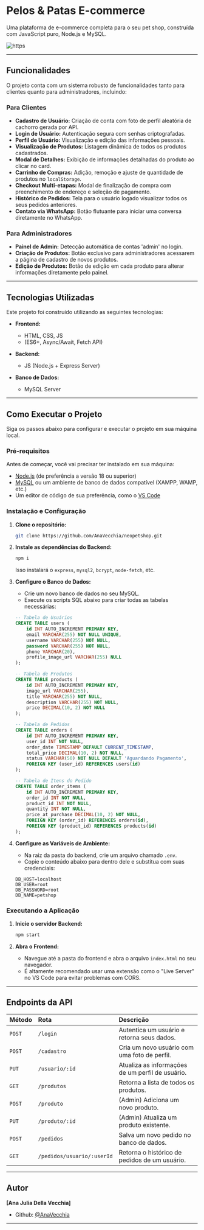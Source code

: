 # Pelos & Patas E-commerce

Uma plataforma de e-commerce completa para o seu pet shop, construída com JavaScript puro, Node.js e MySQL.

![https](https://i.postimg.cc/d3VNZKX1/Screenshot-2025-09-28-110232.png)

-----

## Funcionalidades

O projeto conta com um sistema robusto de funcionalidades tanto para clientes quanto para administradores, incluindo:

### Para Clientes

  - **Cadastro de Usuário:** Criação de conta com foto de perfil aleatória de cachorro gerada por API.
  - **Login de Usuário:** Autenticação segura com senhas criptografadas.
  - **Perfil de Usuário:** Visualização e edição das informações pessoais.
  - **Visualização de Produtos:** Listagem dinâmica de todos os produtos cadastrados.
  - **Modal de Detalhes:** Exibição de informações detalhadas do produto ao clicar no card.
  - **Carrinho de Compras:** Adição, remoção e ajuste de quantidade de produtos no `localStorage`.
  - **Checkout Multi-etapas:** Modal de finalização de compra com preenchimento de endereço e seleção de pagamento.
  - **Histórico de Pedidos:** Tela para o usuário logado visualizar todos os seus pedidos anteriores.
  - **Contato via WhatsApp:** Botão flutuante para iniciar uma conversa diretamente no WhatsApp.

### Para Administradores

  - **Painel de Admin:** Detecção automática de contas 'admin' no login.
  - **Criação de Produtos:** Botão exclusivo para administradores acessarem a página de cadastro de novos produtos.
  - **Edição de Produtos:** Botão de edição em cada produto para alterar informações diretamente pelo painel.

-----

## Tecnologias Utilizadas

Este projeto foi construído utilizando as seguintes tecnologias:

  - **Frontend:**

      -  HTML, CSS, JS
      -  (ES6+, Async/Await, Fetch API)

  - **Backend:**

      - JS (Node.js + Express Server)

  - **Banco de Dados:**

      - MySQL Server

-----

## Como Executar o Projeto

Siga os passos abaixo para configurar e executar o projeto em sua máquina local.

### Pré-requisitos

Antes de começar, você vai precisar ter instalado em sua máquina:

  - [Node.js](https://nodejs.org/en/) (de preferência a versão 18 ou superior)
  - [MySQL](https://dev.mysql.com/downloads/) ou um ambiente de banco de dados compatível (XAMPP, WAMP, etc.)
  - Um editor de código de sua preferência, como o [VS Code](https://code.visualstudio.com/)

### Instalação e Configuração

1.  **Clone o repositório:**

    ```bash
    git clone https://github.com/AnaVecchia/neopetshop.git
    ```

2.  **Instale as dependências do Backend:**

    ```bash
    npm i
    ```

    Isso instalará o `express`, `mysql2`, `bcrypt`, `node-fetch`, etc.

3.  **Configure o Banco de Dados:**

      - Crie um novo banco de dados no seu MySQL.
      - Execute os scripts SQL abaixo para criar todas as tabelas necessárias:

    <!-- end list -->

    ```sql
    -- Tabela de Usuários
    CREATE TABLE users (
        id INT AUTO_INCREMENT PRIMARY KEY,
        email VARCHAR(255) NOT NULL UNIQUE,
        username VARCHAR(255) NOT NULL,
        password VARCHAR(255) NOT NULL,
        phone VARCHAR(20),
        profile_image_url VARCHAR(255) NULL
    );

    -- Tabela de Produtos
    CREATE TABLE products (
        id INT AUTO_INCREMENT PRIMARY KEY,
        image_url VARCHAR(255),
        title VARCHAR(255) NOT NULL,
        description VARCHAR(255) NOT NULL,
        price DECIMAL(10, 2) NOT NULL
    );

    -- Tabela de Pedidos
    CREATE TABLE orders (
        id INT AUTO_INCREMENT PRIMARY KEY,
        user_id INT NOT NULL,
        order_date TIMESTAMP DEFAULT CURRENT_TIMESTAMP,
        total_price DECIMAL(10, 2) NOT NULL,
        status VARCHAR(50) NOT NULL DEFAULT 'Aguardando Pagamento',
        FOREIGN KEY (user_id) REFERENCES users(id)
    );

    -- Tabela de Itens do Pedido
    CREATE TABLE order_items (
        id INT AUTO_INCREMENT PRIMARY KEY,
        order_id INT NOT NULL,
        product_id INT NOT NULL,
        quantity INT NOT NULL,
        price_at_purchase DECIMAL(10, 2) NOT NULL,
        FOREIGN KEY (order_id) REFERENCES orders(id),
        FOREIGN KEY (product_id) REFERENCES products(id)
    );
    ```

4.  **Configure as Variáveis de Ambiente:**

      - Na raiz da pasta do backend, crie um arquivo chamado `.env`.
      - Copie o conteúdo abaixo para dentro dele e substitua com suas credenciais:

    <!-- end list -->

    ```env
    DB_HOST=localhost
    DB_USER=root
    DB_PASSWORD=root
    DB_NAME=petshop
    ```

### Executando a Aplicação

1.  **Inicie o servidor Backend:**

    ```bash
    npm start
    ```

2.  **Abra o Frontend:**

      - Navegue até a pasta do frontend e abra o arquivo `index.html` no seu navegador.
      - É altamente recomendado usar uma extensão como o "Live Server" no VS Code para evitar problemas com CORS.

-----

## Endpoints da API

| Método | Rota                          | Descrição                                         |
| :----- | :---------------------------- | :-------------------------------------------------- |
| `POST` | `/login`                      | Autentica um usuário e retorna seus dados.          |
| `POST` | `/cadastro`                   | Cria um novo usuário com uma foto de perfil.        |
| `PUT`  | `/usuario/:id`                | Atualiza as informações de um perfil de usuário.    |
| `GET`  | `/produtos`                   | Retorna a lista de todos os produtos.               |
| `POST` | `/produto`                    | (Admin) Adiciona um novo produto.                   |
| `PUT`  | `/produto/:id`                | (Admin) Atualiza um produto existente.              |
| `POST` | `/pedidos`                    | Salva um novo pedido no banco de dados.             |
| `GET`  | `/pedidos/usuario/:userId`    | Retorna o histórico de pedidos de um usuário.       |

-----

## Autor

**[Ana Julia Della Vecchia]**

  - Github: [@AnaVecchia](https://github.com/AnaVecchia)

-----

